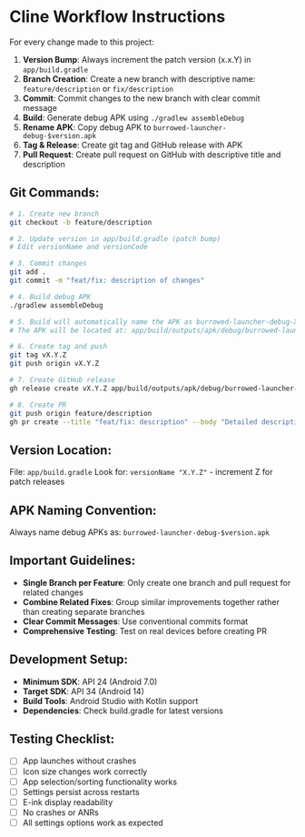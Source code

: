 # Cline Workflow Instructions

For every change made to this project:

1. **Version Bump**: Always increment the patch version (x.x.Y) in `app/build.gradle`
2. **Branch Creation**: Create a new branch with descriptive name: `feature/description` or `fix/description`
3. **Commit**: Commit changes to the new branch with clear commit message
4. **Build**: Generate debug APK using `./gradlew assembleDebug`
5. **Rename APK**: Copy debug APK to `burrowed-launcher-debug-$version.apk`
6. **Tag & Release**: Create git tag and GitHub release with APK
7. **Pull Request**: Create pull request on GitHub with descriptive title and description

## Git Commands:
```bash
# 1. Create new branch
git checkout -b feature/description

# 2. Update version in app/build.gradle (patch bump)
# Edit versionName and versionCode

# 3. Commit changes
git add .
git commit -m "feat/fix: description of changes"

# 4. Build debug APK
./gradlew assembleDebug

# 5. Build will automatically name the APK as burrowed-launcher-debug-X.Y.Z.apk
# The APK will be located at: app/build/outputs/apk/debug/burrowed-launcher-debug-X.Y.Z.apk

# 6. Create tag and push
git tag vX.Y.Z
git push origin vX.Y.Z

# 7. Create GitHub release
gh release create vX.Y.Z app/build/outputs/apk/debug/burrowed-launcher-debug-X.Y.Z.apk --title "vX.Y.Z - Description" --notes "Changes description" --prerelease

# 8. Create PR
git push origin feature/description
gh pr create --title "feat/fix: description" --body "Detailed description" --base main --head feature/description
```

## Version Location:
File: `app/build.gradle`
Look for: `versionName "X.Y.Z"` - increment Z for patch releases

## APK Naming Convention:
Always name debug APKs as: `burrowed-launcher-debug-$version.apk`

## Important Guidelines:
- **Single Branch per Feature**: Only create one branch and pull request for related changes
- **Combine Related Fixes**: Group similar improvements together rather than creating separate branches
- **Clear Commit Messages**: Use conventional commits format
- **Comprehensive Testing**: Test on real devices before creating PR

## Development Setup:
- **Minimum SDK**: API 24 (Android 7.0)
- **Target SDK**: API 34 (Android 14)
- **Build Tools**: Android Studio with Kotlin support
- **Dependencies**: Check build.gradle for latest versions

## Testing Checklist:
- [ ] App launches without crashes
- [ ] Icon size changes work correctly
- [ ] App selection/sorting functionality works
- [ ] Settings persist across restarts
- [ ] E-ink display readability
- [ ] No crashes or ANRs
- [ ] All settings options work as expected
